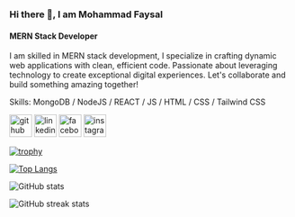 ### Hi there 👋, I am Mohammad Faysal
#### MERN Stack Developer
I am skilled in MERN stack development, I specialize in crafting dynamic web applications with clean, efficient code. Passionate about leveraging technology to create exceptional digital experiences.
Let's collaborate and build something amazing together!

Skills: MongoDB / NodeJS / REACT / JS / HTML / CSS / Tailwind CSS



[<img src='https://cdn.jsdelivr.net/npm/simple-icons@3.0.1/icons/github.svg' alt='github' height='40'>](https://github.com/78faysal)  [<img src='https://cdn.jsdelivr.net/npm/simple-icons@3.0.1/icons/linkedin.svg' alt='linkedin' height='40'>](https://www.linkedin.com/in/https://www.linkedin.com/in/developer-faysal//)  [<img src='https://cdn.jsdelivr.net/npm/simple-icons@3.0.1/icons/facebook.svg' alt='facebook' height='40'>](https://www.facebook.com/its.md.faysal)  [<img src='https://cdn.jsdelivr.net/npm/simple-icons@3.0.1/icons/instagram.svg' alt='instagram' height='40'>](https://www.instagram.com/dev.faysal/)  

[![trophy](https://github-profile-trophy.vercel.app/?username=78faysal)](https://github.com/ryo-ma/github-profile-trophy)

[![Top Langs](https://github-readme-stats.vercel.app/api/top-langs/?username=78faysal)](https://github.com/anuraghazra/github-readme-stats)

![GitHub stats](https://github-readme-stats.vercel.app/api?username=78faysal&show_icons=true)  

![GitHub streak stats](https://streak-stats.demolab.com/?user=78faysal)  

